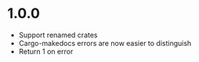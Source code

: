 # 1.0.0
- Support renamed crates
- Cargo-makedocs errors are now easier to distinguish
- Return 1 on error
